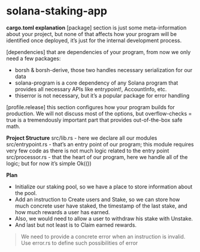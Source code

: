 # solana-staking-app

**cargo.toml explanation**
[package] section is just some meta-information about your project, but none of that affects how your program will be identified once deployed, it’s just for the internal development process.

[dependencies] that are dependencies of your program, from now we only need a few packages:

- borsh & borsh-derive, those two handles necessary serialization for our data
- solana-program is a core dependency of any Solana program that provides all necessary APIs like entrypoint!, AccountInfo, etc.
- thiserror is not necessary, but it’s a popular package for error handling

[profile.release] this section configures how your program builds for production. We will not discuss most of the options, but overflow-checks = true is a tremendously important part that provides out-of-the-box safe math.

**Project Structure**
src/lib.rs - here we declare all our modules
src/entrypoint.rs - that’s an entry point of our program; this module requires very few code as there is not much logic related to the entry point
src/processor.rs - that the heart of our program, here we handle all of the logic; but for now it’s simple Ok(())

**Plan**

- Initialize our staking pool, so we have a place to store information about the pool.
- Add an instruction to Create users and Stake, so we can store how much concrete user have staked, the timestamp of the last stake, and how much rewards a user has earned.
- Also, we would need to allow a user to withdraw his stake with Unstake.
- And last but not least is to Claim earned rewards.

> We need to provide a concrete error when an instruction is invalid. Use error.rs to define such possibilities of error

